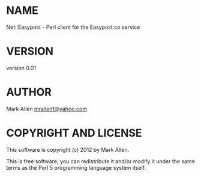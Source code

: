 # NAME

Net::Easypost - Perl client for the Easypost.co service

# VERSION

version 0.01

# AUTHOR

Mark Allen <mrallen1@yahoo.com>

# COPYRIGHT AND LICENSE

This software is copyright (c) 2012 by Mark Allen.

This is free software; you can redistribute it and/or modify it under
the same terms as the Perl 5 programming language system itself.
